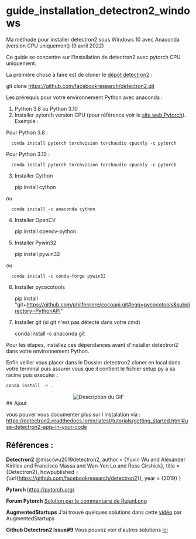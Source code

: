# guide_installation_detectron2_windows

Ma méthode pour installer detectron2 sous Windows 10 avec Anaconda (version CPU uniquement) (9 avril 2022)

Ce guide se concentre sur l'installation de detectron2 avec pytorch CPU uniquement.

La première chose à faire est de cloner le [dépôt detectron2](https://github.com/facebookresearch/detectron2) :

   git clone https://github.com/facebookresearch/detectron2.git


Les prérequis pour votre environnement Python avec anaconda :

1. Python 3.8 ou Python 3.10
2. Installer pytorch version CPU (pour référence voir le [site web Pytorch](https://pytorch.org/)). Exemple :
  
  Pour Python 3.8 :
  
      conda install pytorch torchvision torchaudio cpuonly -c pytorch
  
  Pour Python 3.10 :
  
      conda install pytorch torchvision torchaudio cpuonly -c pytorch
 
3. Installer Cython
  
      pip install cython
  
  ou
   
      conda install -c anaconda cython
   
4. Installer OpenCV
  
      pip install opencv-python

5. Installer Pywin32
  
      pip install pywin32
       
  ou
   
      conda install -c conda-forge pywin32

6. Installer pycocotools
  
      pip install "git+https://github.com/philferriere/cocoapi.git#egg=pycocotools&subdirectory=PythonAPI"

7. Installer git (si git n'est pas détecté dans votre cmd)
  
      conda install -c anaconda git
  
Pour les étapes, installez ces dépendances avant d'installer detectron2 dans votre environnement Python.

Enfin veiller vous placer dans le Dossier detectron2 cloner en local dans votre terminal 
puis assurer vous que il contient le fichier setup.py a sa racine 
puis executer : 
```Bash
conda install -e .
```

<div align="center">
  <img src="https://example.com/votre-gif.gif" alt="Description du GIF">
</div>
## Ajout

vous pouver vous documenter plus sur l instalation via : https://detectron2.readthedocs.io/en/latest/tutorials/getting_started.html#use-detectron2-apis-in-your-code

## Références :

**Detectron2**
@misc{wu2019detectron2,
 author =       {Yuxin Wu and Alexander Kirillov and Francisco Massa and
                 Wan-Yen Lo and Ross Girshick},
 title =        {Detectron2},
 howpublished = {\url{https://github.com/facebookresearch/detectron2}},
 year =         {2019}
}

**Pytorch**
https://pytorch.org/

**Forum Pytorch**
[Solution par le commentaire de RujunLong](https://discuss.pytorch.org/t/detectron-2-on-windows-10/93639/3)

**AugmentedStartups**
J'ai trouvé quelques solutions dans cette [vidéo](https://youtu.be/JC4D9kfZdDI) par AugmentedStartups

**Github Detectron2 Issue#9**
Vous pouvez voir d'autres solutions [ici](https://github.com/facebookresearch/detectron2/issues/9)
